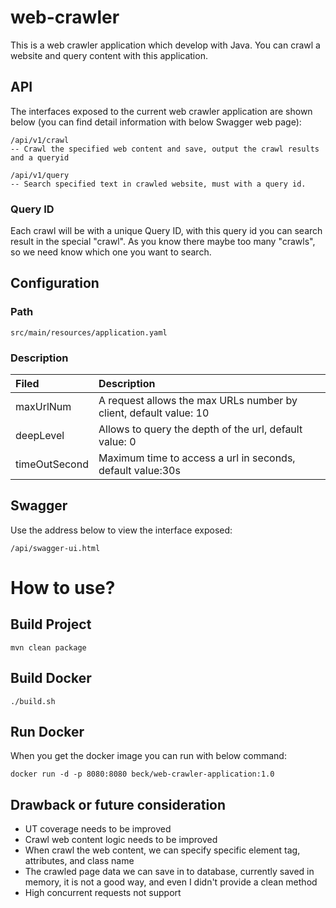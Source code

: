 # web-crawler
This is a web crawler application which develop with Java. You can crawl a website and query content with this application.  

## API

The interfaces exposed to the current web crawler application are shown below (you can find detail information with below Swagger web page):

    /api/v1/crawl
    -- Crawl the specified web content and save, output the crawl results and a queryid 

    /api/v1/query
    -- Search specified text in crawled website, must with a query id.

### Query ID

Each crawl will be with a unique Query ID, with this query id you can search result in the special "crawl". As you know there maybe too many "crawls", so we need know which one you want to search. 

## Configuration

### Path

    src/main/resources/application.yaml

### Description

| Filed         | Description                                                       |
|:--------------|:------------------------------------------------------------------|
| maxUrlNum     | A request allows the max URLs number by client, default value: 10 |
| deepLevel     | Allows to query the depth of the url, default value: 0            |
| timeOutSecond | Maximum time to access a url in seconds, default value:30s        |

## Swagger

Use the address below to view the interface exposed:

    /api/swagger-ui.html

# How to use?

## Build Project

    mvn clean package

## Build Docker

    ./build.sh

## Run Docker

When you get the docker image you can run with below command:

    docker run -d -p 8080:8080 beck/web-crawler-application:1.0


## Drawback or future consideration

* UT coverage needs to be improved
* Crawl web content logic needs to be improved
* When crawl the web content, we can specify specific element tag, attributes, and class name
* The crawled page data we can save in to database, currently saved in memory, it is not a good way, and even I didn't provide a clean method
* High concurrent requests not support

